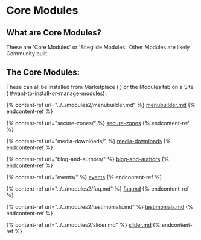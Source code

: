 # Core Modules

## What are Core Modules?



These are 'Core Modules' or 'Siteglide Modules'. Other Modules are likely Community built.

## The Core Modules:

These can all be installed from Marketplace ( ) or the Modules tab on a Site ( [#want-to-install-or-manage-modules](../../portal/sites/#want-to-install-or-manage-modules "mention")) :&#x20;

{% content-ref url="../../modules2/menubuilder.md" %}
[menubuilder.md](../../modules2/menubuilder.md)
{% endcontent-ref %}

{% content-ref url="secure-zones/" %}
[secure-zones](secure-zones/)
{% endcontent-ref %}

{% content-ref url="media-downloads/" %}
[media-downloads](media-downloads/)
{% endcontent-ref %}

{% content-ref url="blog-and-authors/" %}
[blog-and-authors](blog-and-authors/)
{% endcontent-ref %}

{% content-ref url="events/" %}
[events](events/)
{% endcontent-ref %}

{% content-ref url="../../modules2/faq.md" %}
[faq.md](../../modules2/faq.md)
{% endcontent-ref %}

{% content-ref url="../../modules2/testimonials.md" %}
[testimonials.md](../../modules2/testimonials.md)
{% endcontent-ref %}

{% content-ref url="../../modules2/slider.md" %}
[slider.md](../../modules2/slider.md)
{% endcontent-ref %}
